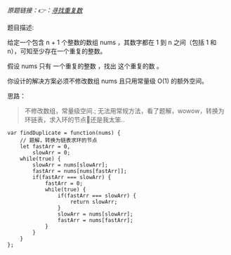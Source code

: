 *原题链接：👉：[寻找重复数](https://leetcode-cn.com/problems/find-the-duplicate-number/description/)*

题目描述:

给定一个包含 n + 1 个整数的数组 nums ，其数字都在 1 到 n 之间（包括 1 和 n），可知至少存在一个重复的整数。

假设 nums 只有 一个重复的整数 ，找出 这个重复的数 。

你设计的解决方案必须不修改数组 nums 且只用常量级 O(1) 的额外空间。

思路：

> 不修改数组，常量级空间.; 无法用常规方法，看了题解，wowow，转换为环链表，求入环的节点🙌还是我太笨..

```
var findDuplicate = function(nums) {
    // 题解，转换为链表求环的节点
    let fastArr = 0,
        slowArr = 0;
    while(true) {
        slowArr = nums[slowArr];
        fastArr = nums[nums[fastArr]];
        if(fastArr === slowArr) {
            fastArr = 0;
            while(true) {
                if(fastArr === slowArr) {
                    return slowArr;
                }
                slowArr = nums[slowArr];
                fastArr = nums[fastArr];
            }
        }
    }
};
```